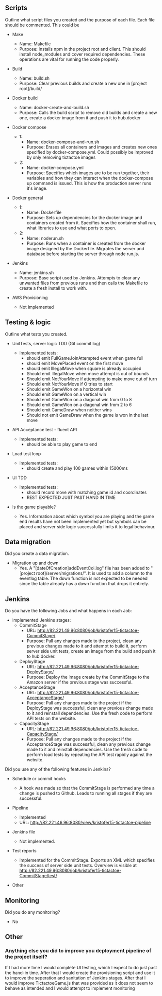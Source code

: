 
## Scripts

Outline what script files you created and the purpose of each file. Each file should be commented. This could be
- Make
  - Name: Makefile
  - Purpose: Installs npm in the project root and client. This should install node_modules and cover required dependencies. These operations are vital for running the code properly.
- Build
  - Name: build.sh
  - Purpose: Clear previous builds and create a new one in [project root]/build/
  
- Docker build
  - Name: docker-create-and-build.sh
  - Purpose: Calls the build script to remove old builds and create a new one, create a docker image from it and push it to hub.docker

- Docker compose
  - 1:
    - Name: docker-compose-and-run.sh
    - Purpose: Erases all containers and images and creates new ones specified by docker-compose.yml. Could possibly be improved by only removing tictactoe images
  - 2:
    - Name: docker-compose.yml
    - Purpose: Specifies which images are to be run together, their variables and how they can interact when the docker-compose up command is issued. This is how the production server runs it's image.

- Docker general
  - 1:
    - Name: Dockerfile
    - Purpose: Sets up dependencies for the docker image and containers created from it. Specifies how the container shall run, what libraries to use and what ports to open.
  - 2:
    - Name: noderun.sh
    - Purpose: Runs when a container is created from the docker image designed by the Dockerfile. Migrates the server and database before starting the server through node run.js.
- Jenkins
  - Name: jenkins.sh
  - Purpose: Base script used by Jenkins. Attempts to clear any unwanted files from previous runs and then calls the Makefile to create a fresh install to work with.

- AWS Provisioning
  - Not implemented

## Testing & logic

Outline what tests you created.

- UnitTests, server logic TDD (Git commit log)
  - Implemented tests:
    - should emit FullGameJoinAttempted event when game full
    - should emit MovePlaced event on the first move
    - should emit IllegalMove when square is already occupied
    - Should emit IllegalMove when move attempt is out of bounds
    - Should emit NotYourMove if attempting to make move out of turn
    - Should emit NotYourMove if O tries to start
    - Should emit GameWon on a horizontal win
    - Should emit GameWon on a vertical win
    - Should emit GameWon on a diagonal win from 0 to 8
    - Should emit GameWon on a diagonal win from 2 to 6
    - Should emit GameDraw when neither wins
    - Should not emit GameDraw when the game is won in the last move

- API Acceptance test - fluent API
  - Implemented tests:
    - should be able to play game to end

- Load test loop
  - Implemented tests:
    - should create and play 100 games within 15000ms
- UI TDD
  - Implemented tests:
    - should record move with matching game id and coordinates
    - REST EXPECTED JUST PAST HAND IN TIME
- Is the game playable?
  - Yes. Information about which symbol you are playing and the game end results have not been implemented yet but symbols can be placed and server side logic successfully limits it to legal behaviour.

## Data migration

Did you create a data migration.

- Migration up and down
  - Yes. A "[dateOfCreation]addEventCol.log" file has been added to "[project root]/server/migrations/". It is used to add a column to the eventlog table. The down function is not expected to be needed since the table already has a down function that drops it entirely.


## Jenkins

Do you have the following Jobs and what happens in each Job:
- Implemented Jenkins stages:
  - CommitStage
    - URL: http://82.221.49.96:8080/job/kristofer15-tictactoe-CommitStage/
    - Purpose: Pull any changes made to the project, clean any previous changes made to it and attempt to build it, perform server side unit tests, create an image from the build and push it to hub.docker.
  - DeployStage
    - URL: http://82.221.49.96:8080/job/kristofer15-tictactoe-DeployStage/
    - Purpose: Deploy the image create by the CommitStage to the Amazon server if the previous stage was successful.
  - AcceptanceStage
    - URL: http://82.221.49.96:8080/job/kristofer15-tictactoe-AcceptanceStage/
    - Purpose: Pull any changes made to the project if the DeployStage was successful, clean any previous change made to it and reinstall dependencies. Use the fresh code to perform API tests on the website.
  - CapacityStage
    - URL: http://82.221.49.96:8080/job/kristofer15-tictactoe-CapacityStage/
    - Purpose: Pull any changes made to the project if the AcceptanceStage was successful, clean any previous change made to it and reinstall dependencies. Use the fresh code to perform load tests by repeating the API test rapidly against the website.


Did you use any of the following features in Jenkins?

- Schedule or commit hooks
  - A hook was made so that the CommitStage is performed any time a change is pushed to Github. Leads to running all stages if they are successful.

- Pipeline
  - Implemented
  - URL: http://82.221.49.96:8080/view/kristofer15-tictactoe-pipeline
- Jenkins file
  - Not implemented.
- Test reports
  - Implemented for the CommitStage. Exports an XML which specifies the success of server side unit tests. Overview is visible at http://82.221.49.96:8080/job/kristofer15-tictactoe-CommitStage/test/
- Other


## Monitoring

Did you do any monitoring?
- No


## Other

### Anything else you did to improve you deployment pipeline of the project itself?
If I had more time I would complete UI testing, which I expect to do just past the hand-in time. After that I would create the provisioning script and use it to improve the seperation and sanitation of Jenkins stages. After that I would improve TictactoeGame.js that was provided as it does not seem to behave as intended and I would attempt to implement monitoring
